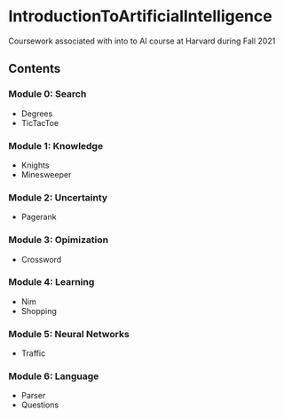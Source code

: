 # IntroductionToArtificialIntelligence
 Coursework associated with into to AI course at Harvard during Fall 2021

## Contents
### Module 0: Search
 - Degrees
 - TicTacToe
### Module 1: Knowledge
 - Knights
 - Minesweeper
### Module 2: Uncertainty
 - Pagerank
### Module 3: Opimization
 - Crossword
### Module 4: Learning
 - Nim
 - Shopping
### Module 5: Neural Networks
 - Traffic
### Module 6: Language
 - Parser
 - Questions

